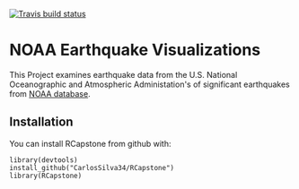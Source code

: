 [![Travis build status](https://travis-ci.org/CarlosSilva34/RCapstone.svg?branch=master)](https://travis-ci.org/CarlosSilva34/RCapstone)

# NOAA Earthquake Visualizations
        
This Project examines earthquake data from the U.S. National Oceanographic and Atmospheric Administation's of significant earthquakes from [NOAA database](https://www.ngdc.noaa.gov/nndc/struts/form?t=101650&s=1&d=1).

## Installation

You can install RCapstone from github with:

```
library(devtools)
install_github("CarlosSilva34/RCapstone")
library(RCapstone)
```
